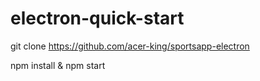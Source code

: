 # electron-quick-start

 git clone https://github.com/acer-king/sportsapp-electron
 
 npm install & npm start
